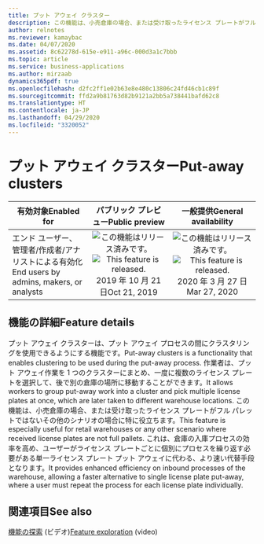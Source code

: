 ```yaml
---
title: プット アウェイ クラスター
description: この機能は、小売倉庫の場合、または受け取ったライセンス プレートがフル パレットではないその他のシナリオの場合に特に役立ちます。 倉庫の入庫プロセスの効率を高めます。
author: relnotes
ms.reviewer: kamaybac
ms.date: 04/07/2020
ms.assetid: 8c62278d-615e-e911-a96c-000d3a1c7bbb
ms.topic: article
ms.service: business-applications
ms.author: mirzaab
dynamics365pdf: true
ms.openlocfilehash: d2fc2ff1e02b63e8e480c13806c24fd46cb1c89f
ms.sourcegitcommit: ffd2a9b81763d82b9121a2bb5a738441bafd62c8
ms.translationtype: HT
ms.contentlocale: ja-JP
ms.lasthandoff: 04/29/2020
ms.locfileid: "3320052"
---
```

# <a name="put-away-clusters"></a><span data-ttu-id="71b4f-104">プット アウェイ クラスター</span><span class="sxs-lookup"><span data-stu-id="71b4f-104">Put-away clusters</span></span>


| <span data-ttu-id="71b4f-105">有効対象</span><span class="sxs-lookup"><span data-stu-id="71b4f-105">Enabled for</span></span>    |  <span data-ttu-id="71b4f-106">パブリック プレビュー</span><span class="sxs-lookup"><span data-stu-id="71b4f-106">Public preview</span></span> | <span data-ttu-id="71b4f-107">一般提供</span><span class="sxs-lookup"><span data-stu-id="71b4f-107">General availability</span></span> | 
| ---------- | :----------: |:----------: |
|<span data-ttu-id="71b4f-108">エンド ユーザー、管理者/作成者/アナリストによる有効化</span><span class="sxs-lookup"><span data-stu-id="71b4f-108">End users by admins, makers, or analysts</span></span>|<span data-ttu-id="71b4f-109">![この機能はリリース済みです。](/dynamics365-release-plan/media/green-checkmark.png "この機能はリリース済みです。")</span><span class="sxs-lookup"><span data-stu-id="71b4f-109">![This feature is released.](/dynamics365-release-plan/media/green-checkmark.png "This feature is released.")</span></span> <span data-ttu-id="71b4f-110">2019 年 10 月 21 日</span><span class="sxs-lookup"><span data-stu-id="71b4f-110">Oct 21, 2019</span></span>| <span data-ttu-id="71b4f-111">![この機能はリリース済みです。](/dynamics365-release-plan/media/green-checkmark.png "この機能はリリース済みです。")</span><span class="sxs-lookup"><span data-stu-id="71b4f-111">![This feature is released.](/dynamics365-release-plan/media/green-checkmark.png "This feature is released.")</span></span> <span data-ttu-id="71b4f-112">2020 年 3 月 27 日</span><span class="sxs-lookup"><span data-stu-id="71b4f-112">Mar 27, 2020</span></span>|






## <a name="feature-details"></a><span data-ttu-id="71b4f-113">機能の詳細</span><span class="sxs-lookup"><span data-stu-id="71b4f-113">Feature details</span></span>
<!--feature detail start -->
<span data-ttu-id="71b4f-114">プット アウェイ クラスターは、プット アウェイ プロセスの間にクラスタリングを使用できるようにする機能です。</span><span class="sxs-lookup"><span data-stu-id="71b4f-114">Put-away clusters is a functionality that enables clustering to be used during the put-away process.</span></span> <span data-ttu-id="71b4f-115">作業者は、プット アウェイ作業を 1 つのクラスターにまとめ、一度に複数のライセンス プレートを選択して、後で別の倉庫の場所に移動することができます。</span><span class="sxs-lookup"><span data-stu-id="71b4f-115">It allows workers to group put-away work into a cluster and pick multiple license plates at once, which are later taken to different warehouse locations.</span></span> <span data-ttu-id="71b4f-116">この機能は、小売倉庫の場合、または受け取ったライセンス プレートがフル パレットではないその他のシナリオの場合に特に役立ちます。</span><span class="sxs-lookup"><span data-stu-id="71b4f-116">This feature is especially useful for retail warehouses or any other scenario where received license plates are not full pallets.</span></span> <span data-ttu-id="71b4f-117">これは、倉庫の入庫プロセスの効率を高め、ユーザーがライセンス プレートごとに個別にプロセスを繰り返す必要がある単一ライセンス プレート プット アウェイに代わる、より速い代替手段となります。</span><span class="sxs-lookup"><span data-stu-id="71b4f-117">It provides enhanced efficiency on inbound processes of the warehouse, allowing a faster alternative to single license plate put-away, where a user must repeat the process for each license plate individually.</span></span>
<!--feature detail end -->










## <a name="see-also"></a><span data-ttu-id="71b4f-118">関連項目</span><span class="sxs-lookup"><span data-stu-id="71b4f-118">See also</span></span>
<span data-ttu-id="71b4f-119">[機能の探索](https://www.microsoft.com/videoplayer/embed/RE4f5aB) (ビデオ)</span><span class="sxs-lookup"><span data-stu-id="71b4f-119">[Feature exploration](https://www.microsoft.com/videoplayer/embed/RE4f5aB) (video)</span></span>
